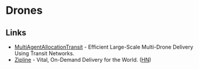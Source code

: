 # Drones

## Links

* [MultiAgentAllocationTransit](https://github.com/sisl/MultiAgentAllocationTransit.jl) - Efficient Large-Scale Multi-Drone Delivery Using Transit Networks.
* [Zipline](https://flyzipline.com/) - Vital, On-Demand Delivery for the World. \([HN](https://news.ycombinator.com/item?id=23445906)\)

